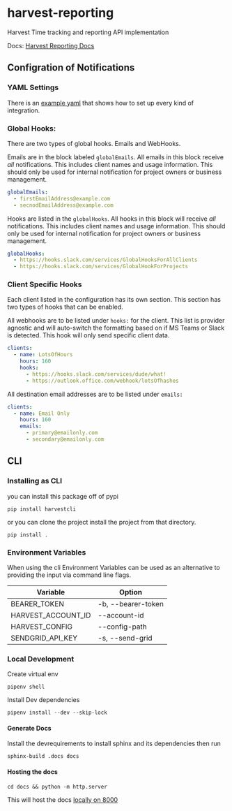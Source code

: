 # harvest-reporting

Harvest Time tracking and reporting API implementation

Docs: [Harvest Reporting Docs](https://taosdevops.github.io/harvest-reporting/)

## Configration of Notifications

### YAML Settings

There is an [example yaml](./examples/config.yaml) that shows how to
set up every kind of integration.

### Global Hooks:

There are two types of global hooks. Emails and WebHooks.

Emails are in the block labeled `globalEmails`. All emails in this block receive *all*
notifications. This includes client names and usage information. This should only be
used for internal notification for project owners or business management.

```.yaml
globalEmails:
  - firstEmailAddress@example.com
  - secnodEmailAddress@example.com
```


Hooks are listed in the `globalHooks`. All hooks in this block will receive *all*
notifications. This includes client names and usage information. This should only be
used for internal notification for project owners or business management.

```.yaml
globalHooks:
  - https://hooks.slack.com/services/GlobalHooksForAllClients
  - https://hooks.slack.com/services/GlobalHookForProjects
```

### Client Specific Hooks

Each client listed in the configuration has its own section.
This section has two types of hooks that can be enabled.

All webhooks are to be listed under `hooks:` for the client. This
list is provider agnostic and will auto-switch the formatting based on
if MS Teams or Slack is detected. This hook will only send specific client data.

```.yaml
clients:
  - name: LotsOfHours
    hours: 160
    hooks:
      - https://hooks.slack.com/services/dude/what!
      - https://outlook.office.com/webhook/lotsOfhashes
```


All destination email addresses are to be listed under `emails:`
```.yaml
clients:
  - name: Email Only
    hours: 160
    emails:
      - primary@emailonly.com
      - secondary@emailonly.com
```


## CLI

### Installing as CLI

you can install this package off of pypi

`pip install harvestcli`

or you can clone the project install the project from that directory.

`pip install .`

### Environment Variables

When using the cli Environment Variables can be used as an alternative to
providing the input via command line flags.

| Variable | Option |
| -------- | ------ |
| BEARER_TOKEN | -b, --bearer-token |
| HARVEST_ACCOUNT_ID | --account-id |
| HARVEST_CONFIG | --config-path |
| SENDGRID_API_KEY| -s, --send-grid |

### Local Development

Create virtual env

`pipenv shell`

Install Dev dependencies

`pipenv install --dev --skip-lock`

#### Generate Docs

Install the devrequirements to install sphinx and its dependencies then run

`sphinx-build .docs docs`

#### Hosting the docs

`cd docs && python -m http.server`

This will host the docs [locally on 8000](http://localhost:8000)

